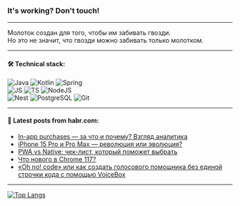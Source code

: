 ### It's working? Don't touch!

---
Молоток создан для того, чтобы им забивать гвозди. <br>
Но это не значит, что гвозди можно забивать только молотком.

---

#### 🛠️ Technical stack:

![Java](https://img.shields.io/badge/Java-informational?logo=Oracle&style=flat&logoColor=white&color=FF4500)
![Kotlin](https://img.shields.io/badge/Kotlin-informational?logo=Kotlin&style=flat&logoColor=white&color=774D97)
![Spring](https://img.shields.io/badge/SpringBoot-informational?logo=SpringBoot&style=flat&logoColor=white&color=6DB33F) <br>
![JS](https://img.shields.io/badge/JS-informational?logo=javaScript&style=flat&logoColor=black&color=F7Df1E)
![TS](https://img.shields.io/badge/TypeScript-informational?logo=typeScript&style=flat&logoColor=black&color=0667A8)
![NodeJS](https://img.shields.io/badge/NodeJS-informational?logo=node.js&style=flat&logoColor=white&color=70A760) <br>
![Nest](https://img.shields.io/badge/NestJS-informational?logo=NestJS&style=flat&logoColor=white&color=E0234E)
![PostgreSQL](https://img.shields.io/badge/PostgreSQL-informational?logo=PostgreSQL&style=flat&logoColor=white&color=DAA520)
![Git](https://img.shields.io/badge/Git-informational?logo=git&style=flat&logoColor=white&color=778899)

___

#### 💬 Latest posts from habr.com:

<!-- BLOG-POST-LIST:START -->
- [In-app purchases — за что и почему? Взгляд аналитика](https://habr.com/ru/companies/surfstudio/articles/760748/?utm_source=habrahabr&utm_medium=rss&utm_campaign=760748)
- [iPhone 15 Pro и Pro Max — революция или эволюция?](https://habr.com/ru/companies/mvideo/articles/760750/?utm_source=habrahabr&utm_medium=rss&utm_campaign=760750)
- [PWA vs Native: чек-лист, который поможет выбрать](https://habr.com/ru/companies/agima/articles/760698/?utm_source=habrahabr&utm_medium=rss&utm_campaign=760698)
- [Что нового в Chrome 117?](https://habr.com/ru/articles/760740/?utm_source=habrahabr&utm_medium=rss&utm_campaign=760740)
- [«Oh no! code» или как создать голосового помощника без единой строчки кода с помощью VoiceBox](https://habr.com/ru/companies/mtt/articles/756012/?utm_source=habrahabr&utm_medium=rss&utm_campaign=756012)
<!-- BLOG-POST-LIST:END -->

---
[![Top Langs](https://github-readme-stats-git-master-advtsetting-gmailcom.vercel.app/api/top-langs/?username=zloylis&langs_count=10&hide_title=false&title_color=e6edf3&size_weight=0.5&count_weight=0.5&layout=compact&hide_border=true&theme=dracula)](https://github.com/zloylis)

<!-- ![GitHub stats](https://github-readme-stats-git-master-advtsetting-gmailcom.vercel.app/api?username=zloylis&show_icons=true&hide_border=true&theme=dracula&hide_title=true&include_all_commits=true&count_private=true&hide=contribs&hide_rank=true) -->
